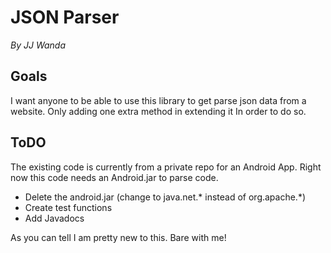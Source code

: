 # JSON Parser
*By JJ Wanda*

## Goals
I want anyone to be able to use this library to get parse json data from a website. Only adding one extra method in extending it In order to do so.

## ToDO
The existing code is currently from a private repo for an Android App. Right now this code needs an Android.jar to parse code.

* Delete the android.jar (change to java.net.* instead of org.apache.*)
* Create test functions
* Add Javadocs

As you can tell I am pretty new to this. Bare with me!